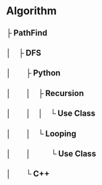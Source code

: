 # Algorithm
## ├ PathFind
## │&nbsp;&nbsp;&nbsp;&nbsp;├ DFS
## │&nbsp;&nbsp;&nbsp;&nbsp;&nbsp;&nbsp;&nbsp;&nbsp;├ Python
## │&nbsp;&nbsp;&nbsp;&nbsp;&nbsp;&nbsp;&nbsp;&nbsp;│&nbsp;&nbsp;&nbsp;&nbsp;├ Recursion
## │&nbsp;&nbsp;&nbsp;&nbsp;&nbsp;&nbsp;&nbsp;&nbsp;│&nbsp;&nbsp;&nbsp;&nbsp;│&nbsp;&nbsp;&nbsp;&nbsp;└ Use Class
## │&nbsp;&nbsp;&nbsp;&nbsp;&nbsp;&nbsp;&nbsp;&nbsp;│&nbsp;&nbsp;&nbsp;&nbsp;└ Looping
## │&nbsp;&nbsp;&nbsp;&nbsp;&nbsp;&nbsp;&nbsp;&nbsp;│&nbsp;&nbsp;&nbsp;&nbsp;&nbsp;&nbsp;&nbsp;&nbsp;&nbsp;&nbsp;&nbsp;└ Use Class
## │&nbsp;&nbsp;&nbsp;&nbsp;&nbsp;&nbsp;&nbsp;&nbsp;└ C++
